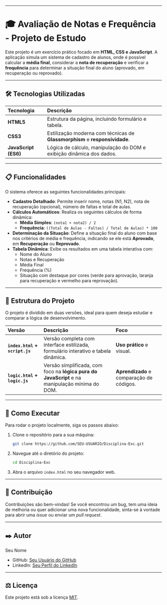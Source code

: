 -----

# 🎓 Avaliação de Notas e Frequência - Projeto de Estudo

Este projeto é um exercício prático focado em **HTML, CSS e JavaScript**. A aplicação simula um sistema de cadastro de alunos, onde é possível calcular a **média final**, considerar a **nota de recuperação** e verificar a **frequência** para determinar a situação final do aluno (aprovado, em recuperação ou reprovado).

-----

## 🛠️ Tecnologias Utilizadas

| Tecnologia | Descrição |
| :--- | :--- |
| **HTML5** | Estrutura da página, incluindo formulário e tabela. |
| **CSS3** | Estilização moderna com técnicas de **Glassmorphism** e **responsividade**. |
| **JavaScript (ES6)** | Lógica de cálculo, manipulação do DOM e exibição dinâmica dos dados. |

-----

## 📋 Funcionalidades

O sistema oferece as seguintes funcionalidades principais:

  * **Cadastro Detalhado**: Permite inserir nome, notas (N1, N2), nota de recuperação (opcional), número de faltas e total de aulas.
  * **Cálculos Automáticos**: Realiza os seguintes cálculos de forma dinâmica:
      * **Média Simples**: `(nota1 + nota2) / 2`
      * **Frequência**: `((Total de Aulas - Faltas) / Total de Aulas) * 100`
  * **Determinação da Situação**: Define a situação final do aluno com base nos critérios de média e frequência, indicando se ele está **Aprovado**, em **Recuperação** ou **Reprovado**.
  * **Tabela Dinâmica**: Exibe os resultados em uma tabela interativa com:
      * Nome do Aluno
      * Notas e Recuperação
      * Média Final
      * Frequência (%)
      * Situação com destaque por cores (verde para aprovação, laranja para recuperação e vermelho para reprovação).

-----

## 📂 Estrutura do Projeto

O projeto é dividido em duas versões, ideal para quem deseja estudar e comparar a lógica de desenvolvimento.

| Versão | Descrição | Foco |
| :--- | :--- | :--- |
| **`index.html` + `script.js`** | Versão completa com interface estilizada, formulário interativo e tabela dinâmica. | **Uso prático** e visual. |
| **`logic.html` + `logic.js`** | Versão simplificada, com foco na **lógica pura do JavaScript** e na manipulação mínima do DOM. | **Aprendizado** e comparação de códigos. |

-----

## 🚀 Como Executar

Para rodar o projeto localmente, siga os passos abaixo:

1.  Clone o repositório para a sua máquina:
    ```bash
    git clone https://github.com/SEU-USUARIO/Disciplina-Exc.git
    ```
2.  Navegue até o diretório do projeto:
    ```bash
    cd Disciplina-Exc
    ```
3.  Abra o arquivo `index.html` no seu navegador web.

-----

## 🤝 Contribuição

Contribuições são bem-vindas\! Se você encontrou um bug, tem uma ideia de melhoria ou quer adicionar uma nova funcionalidade, sinta-se à vontade para abrir uma *issue* ou enviar um *pull request*.

-----

## ✒️ Autor

Seu Nome

  - GitHub: [Seu Usuário do GitHub](https://www.google.com/search?q=https://github.com/SEU-USUARIO)
  - LinkedIn: [Seu Perfil do LinkedIn](https://www.google.com/search?q=https://www.linkedin.com/in/SEU-USUARIO)

-----

## ⚖️ Licença

Este projeto está sob a licença [MIT](https://www.google.com/search?q=https://github.com/SEU-USUARIO/Disciplina-Exc/blob/main/LICENSE).
